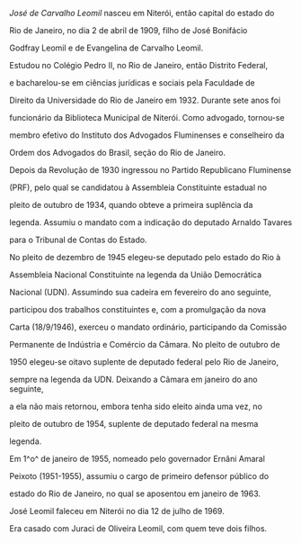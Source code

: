

*José de Carvalho Leomil* nasceu em Niterói, então capital do estado do

Rio de Janeiro, no dia 2 de abril de 1909, filho de José Bonifácio

Godfray Leomil e de Evangelina de Carvalho Leomil.



Estudou no Colégio Pedro II, no Rio de Janeiro, então Distrito Federal,

e bacharelou-se em ciências jurídicas e sociais pela Faculdade de

Direito da Universidade do Rio de Janeiro em 1932. Durante sete anos foi

funcionário da Biblioteca Municipal de Niterói. Como advogado, tornou-se

membro efetivo do Instituto dos Advogados Fluminenses e conselheiro da

Ordem dos Advogados do Brasil, seção do Rio de Janeiro.



Depois da Revolução de 1930 ingressou no Partido Republicano Fluminense

(PRF), pelo qual se candidatou à Assembleia Constituinte estadual no

pleito de outubro de 1934, quando obteve a primeira suplência da

legenda. Assumiu o mandato com a indicação do deputado Arnaldo Tavares

para o Tribunal de Contas do Estado.



No pleito de dezembro de 1945 elegeu-se deputado pelo estado do Rio à

Assembleia Nacional Constituinte na legenda da União Democrática

Nacional (UDN). Assumindo sua cadeira em fevereiro do ano seguinte,

participou dos trabalhos constituintes e, com a promulgação da nova

Carta (18/9/1946), exerceu o mandato ordinário, participando da Comissão

Permanente de Indústria e Comércio da Câmara. No pleito de outubro de

1950 elegeu-se oitavo suplente de deputado federal pelo Rio de Janeiro,

sempre na legenda da UDN. Deixando a Câmara em janeiro do ano seguinte,

a ela não mais retornou, embora tenha sido eleito ainda uma vez, no

pleito de outubro de 1954, suplente de deputado federal na mesma

legenda.



Em 1^o^ de janeiro de 1955, nomeado pelo governador Ernâni Amaral

Peixoto (1951-1955), assumiu o cargo de primeiro defensor público do

estado do Rio de Janeiro, no qual se aposentou em janeiro de 1963.



José Leomil faleceu em Niterói no dia 12 de julho de 1969.



Era casado com Juraci de Oliveira Leomil, com quem teve dois filhos.



